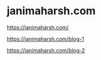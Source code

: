 # janimaharsh.com

https://janimaharsh.com/

https://janimaharsh.com/blog-1

https://janimaharsh.com/blog-2
